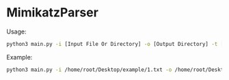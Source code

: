 # MimikatzParser
Usage:
```bash
python3 main.py -i [Input File Or Directory] -o [Output Directory] -t [TYPE{txt, html, xml, pdf, excel}]
```
Example:
```bash
python3 main.py -i /home/root/Desktop/example/1.txt -o /home/root/Desktop/ -t excel
```
